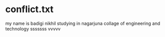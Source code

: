 # conflict.txt
my name is badigi nikhil
studying in nagarjuna collage of engineering and technology
sssssss
vvvvv


